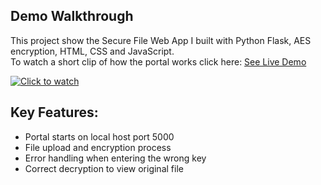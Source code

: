 ## Demo Walkthrough
This project show the Secure File Web App I built with Python Flask, AES encryption, HTML, CSS and JavaScript. <br>
To watch a short clip of how the portal works click here: [See Live Demo]([bit.ly/47uz1WI](https://www.canva.com/design/DAGwGvFacDI/SZGie6qBbcxBNRgLXv_A_g/watch?utm_content=DAGwGvFacDI&utm_campaign=designshare&utm_medium=link2&utm_source=uniquelinks&utlId=h2c5664c8e9))

[![Click to watch](https://lh3.googleusercontent.com/d/1VwdIYuGqyTzV9tjNg6Jd8KTV080l_TcY=w600-h600)](bit.ly/47iNjtF)

## Key Features:
- Portal starts on local host port 5000
- File upload and encryption process
- Error handling when entering the wrong key
- Correct decryption to view original file
